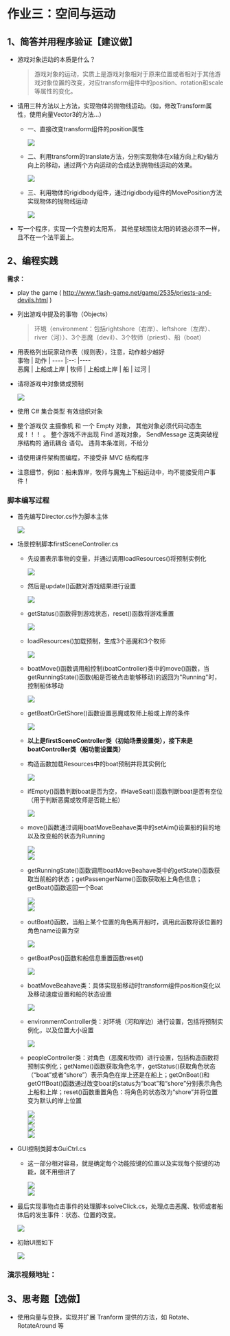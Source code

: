# 作业三：空间与运动
## 1、简答并用程序验证【建议做】
- 游戏对象运动的本质是什么？
     > 游戏对象的运动，实质上是游戏对象相对于原来位置或者相对于其他游戏对象位置的改变，对应transform组件中的position、rotation和scale等属性的变化。 
- 请用三种方法以上方法，实现物体的抛物线运动。（如，修改Transform属性，使用向量Vector3的方法…）  
    - 一、直接改变transform组件的position属性  
      
        ![](images/move1.png)  
      
    - 二、利用transform的translate方法，分别实现物体在x轴方向上和y轴方向上的移动，通过两个方向运动的合成达到抛物线运动的效果。 

        ![](images/move2.png)  
           
    - 三、利用物体的rigidbody组件，通过rigidbody组件的MovePosition方法实现物体的抛物线运动  
      
        ![](images/move3.png)  
          

- 写一个程序，实现一个完整的太阳系， 其他星球围绕太阳的转速必须不一样，且不在一个法平面上。
## 2、编程实践
**需求：**
- play the game ( http://www.flash-game.net/game/2535/priests-and-devils.html )
- 列出游戏中提及的事物（Objects）
    > 环境（environment：包括rightshore（右岸）、leftshore（左岸）、river（河））、3个恶魔（devil）、3个牧师（priest）、船（boat）

- 用表格列出玩家动作表（规则表），注意，动作越少越好  
      事物   | 动作  |
      ----  |:--: |----  
     恶魔  | 上船或上岸 | 
     牧师  | 上船或上岸 |
      船   |   过河    |
- 请将游戏中对象做成预制  
  
    ![](images/pre.png)  

- 使用 C# 集合类型 有效组织对象
- 整个游戏仅 主摄像机 和 一个 Empty 对象， 其他对象必须代码动态生成！！！ 。 整个游戏不许出现 Find 游戏对象， SendMessage 这类突破程序结构的 通讯耦合 语句。 违背本条准则，不给分
- 请使用课件架构图编程，不接受非 MVC 结构程序
- 注意细节，例如：船未靠岸，牧师与魔鬼上下船运动中，均不能接受用户事件！
### 脚本编写过程  
- 首先编写Director.cs作为脚本主体  

    ![](images/code0.png)  
      
- 场景控制脚本firstSceneController.cs
    - 先设置表示事物的变量，并通过调用loadResources()将预制实例化 
     
        ![](images/code1.png)  
       
    - 然后是update()函数对游戏结果进行设置  
      
        ![](images/code2.png)  
          
    - getStatus()函数得到游戏状态，reset()函数将游戏重置
      
        ![](images/code3.png)  
          
    - loadResources()加载预制，生成3个恶魔和3个牧师
      
        ![](images/code4.png)  
    
    - boatMove()函数调用船控制(boatController)类中的move()函数，当getRunningState()函数(船是否被点击能够移动)的返回为"Running"时，控制船体移动  
      
        ![](images/code5.png)  
          
    - getBoatOrGetShore()函数设置恶魔或牧师上船或上岸的条件  
      
        ![](images/code6.png)  
    - **以上是firstSceneController类（初始场景设置类），接下来是boatController类（船功能设置类）**  
  
   - 构造函数加载Resources中的boat预制并将其实例化  
     
        ![](images/code7.png)  
          
    - ifEmpty()函数判断boat是否为空，ifHaveSeat()函数判断boat是否有空位（用于判断恶魔或牧师是否能上船）  
      
        ![](images/code8.png)  
          
    - move()函数通过调用boatMoveBeahave类中的setAim()设置船的目的地以及改变船的状态为Running  
      
        ![](images/code9.png)  
        ![](images/code10.png)  
      
    - getRunningState()函数调用boatMoveBeahave类中的getState()函数获取当前船的状态；getPassengerName()函数获取船上角色信息；getBoat()函数返回一个Boat  
      
        ![](images/code11.png)  
        ![](images/code12.png)  
          
    - outBoat()函数，当船上某个位置的角色离开船时，调用此函数将该位置的角色name设置为空  
      
        ![](images/code13.png)  
          
    - getBoatPos()函数和船信息重置函数reset()  
      
        ![](images/code14.png)  
          
    - boatMoveBeahave类：具体实现船移动时transform组件position变化以及移动速度设置和船的状态设置  
  
        ![](images/code15.png)  
     
    - environmentController类：对环境（河和岸边）进行设置，包括将预制实例化，以及位置大小设置  
  
        ![](images/code16.png)  
      
    - peopleController类：对角色（恶魔和牧师）进行设置，包括构造函数将预制实例化；getName()函数获取角色名字，getStatus()获取角色状态（“boat”或者“shore”）表示角色在岸上还是在船上；getOnBoat()和getOffBoat()函数通过改变boat的status为“boat”和“shore”分别表示角色上船和上岸；reset()函数重置角色：将角色的状态改为“shore”并将位置变为默认的岸上位置  
  
        ![](images/code17.png)  
        ![](images/code18.png)  
        ![](images/code19.png)  
        ![](images/code20.png)  
          
- GUI控制类脚本GuiCtrl.cs  
    - 这一部分相对容易，就是确定每个功能按键的位置以及实现每个按键的功能，就不用细讲了  
      
        ![](images/code21.png)  
        ![](images/code22.png)  
          
- 最后实现事物点击事件的处理脚本solveClick.cs，处理点击恶魔、牧师或者船体后的发生事件：状态、位置的改变。  
  
    ![](images/code23.png)  
  
- 初始UI图如下  
  
    ![](images/UI.png)  
  
### 演示视频地址：
## 3、思考题【选做】
- 使用向量与变换，实现并扩展 Tranform 提供的方法，如 Rotate、RotateAround 等
